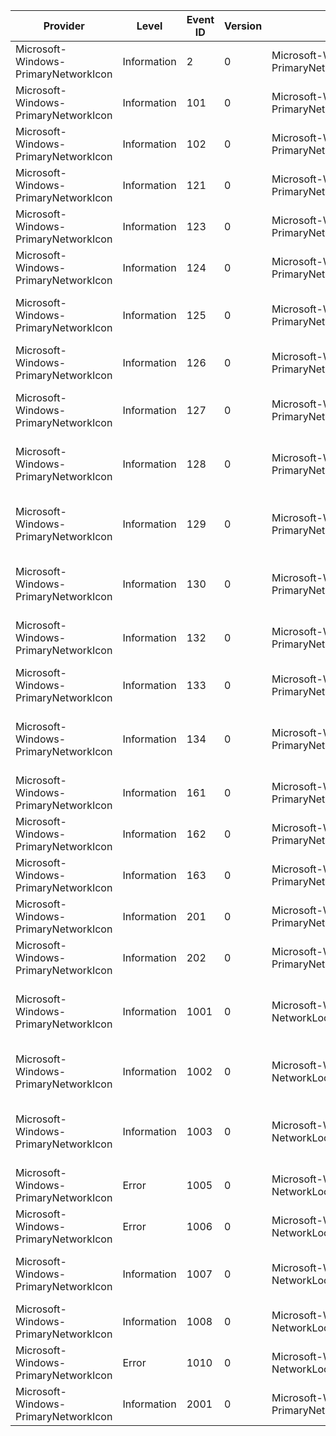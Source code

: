 Provider                              |  Level        |  Event ID  |  Version  |  Channel                                              |  Task                                                    |  Opcode  |  Keyword  |  Message
--------------------------------------|---------------|------------|-----------|-------------------------------------------------------|----------------------------------------------------------|----------|-----------|-------------------------------------------------------------------------------
Microsoft-Windows-PrimaryNetworkIcon  |  Information  |  2         |  0        |  Microsoft-Windows-PrimaryNetworkIcon/Performance     |  NetworkLocationStatusDialog_OnSetActive                 |          |           |
Microsoft-Windows-PrimaryNetworkIcon  |  Information  |  101       |  0        |  Microsoft-Windows-PrimaryNetworkIcon/Performance     |  PrimaryNetworkIcon_Task_Initialized                     |          |           |
Microsoft-Windows-PrimaryNetworkIcon  |  Information  |  102       |  0        |  Microsoft-Windows-PrimaryNetworkIcon/Performance     |  PrimaryNetworkIcon_Task_Resumed                         |          |           |
Microsoft-Windows-PrimaryNetworkIcon  |  Information  |  121       |  0        |  Microsoft-Windows-PrimaryNetworkIcon/Performance     |  PrimaryNetworkIcon_Task_Disconnected                    |          |           |  PrimaryNetworkIcon: State changed to Disconnected
Microsoft-Windows-PrimaryNetworkIcon  |  Information  |  123       |  0        |  Microsoft-Windows-PrimaryNetworkIcon/Performance     |  PrimaryNetworkIcon_Task_Limited                         |          |           |  PrimaryNetworkIcon: State changed to Limited
Microsoft-Windows-PrimaryNetworkIcon  |  Information  |  124       |  0        |  Microsoft-Windows-PrimaryNetworkIcon/Performance     |  PrimaryNetworkIcon_Task_LocalConnected                  |          |           |  PrimaryNetworkIcon: State changed to LocalConnected
Microsoft-Windows-PrimaryNetworkIcon  |  Information  |  125       |  0        |  Microsoft-Windows-PrimaryNetworkIcon/Performance     |  PrimaryNetworkIcon_Task_InternetConnected_Non_Wireless  |          |           |  PrimaryNetworkIcon: State changed to non wireless InternetConnected
Microsoft-Windows-PrimaryNetworkIcon  |  Information  |  126       |  0        |  Microsoft-Windows-PrimaryNetworkIcon/Performance     |  PrimaryNetworkIcon_Task_WirelessAvailable               |          |           |  PrimaryNetworkIcon: State changed to WirelessAvailable
Microsoft-Windows-PrimaryNetworkIcon  |  Information  |  127       |  0        |  Microsoft-Windows-PrimaryNetworkIcon/Performance     |  PrimaryNetworkIcon_Task_InternetConnected_WLAN          |          |           |  PrimaryNetworkIcon: State changed to WLAN InternetConnected
Microsoft-Windows-PrimaryNetworkIcon  |  Information  |  128       |  0        |  Microsoft-Windows-PrimaryNetworkIcon/Performance     |  PrimaryNetworkIcon_Task_InternetConnected_MBB           |          |           |  PrimaryNetworkIcon: State changed to MBB InternetConnected
Microsoft-Windows-PrimaryNetworkIcon  |  Information  |  129       |  0        |  Microsoft-Windows-PrimaryNetworkIcon/Performance     |  PrimaryNetworkIcon_Task_InternetConnected_MBB_Roaming   |          |           |  PrimaryNetworkIcon: State changed to MBB InternetConnected with roaming
Microsoft-Windows-PrimaryNetworkIcon  |  Information  |  130       |  0        |  Microsoft-Windows-PrimaryNetworkIcon/Performance     |  PrimaryNetworkIcon_Task_Wireless_Disconnected           |          |           |  PrimaryNetworkIcon: State changed to Wireless Disconnected
Microsoft-Windows-PrimaryNetworkIcon  |  Information  |  132       |  0        |  Microsoft-Windows-PrimaryNetworkIcon/Performance     |  PrimaryNetworkIcon_Task_Wireless_LocalConnected         |          |           |  PrimaryNetworkIcon: State changed to Wireless LocalConnected
Microsoft-Windows-PrimaryNetworkIcon  |  Information  |  133       |  0        |  Microsoft-Windows-PrimaryNetworkIcon/Performance     |  PrimaryNetworkIcon_Task_Airplane_Mode                   |          |           |  PrimaryNetworkIcon: State changed to Airplane Mode
Microsoft-Windows-PrimaryNetworkIcon  |  Information  |  134       |  0        |  Microsoft-Windows-PrimaryNetworkIcon/Performance     |  PrimaryNetworkIcon_Task_InternetConnected_MBB_Shared    |          |           |  PrimaryNetworkIcon: State changed to MBB InternetConnected with sharing
Microsoft-Windows-PrimaryNetworkIcon  |  Information  |  161       |  0        |  Microsoft-Windows-PrimaryNetworkIcon/Performance     |  PrimaryNetworkIcon_Task_NetworkSharingCenter_Selected   |          |           |
Microsoft-Windows-PrimaryNetworkIcon  |  Information  |  162       |  0        |  Microsoft-Windows-PrimaryNetworkIcon/Performance     |  PrimaryNetworkIcon_Task_VANUI_Selected                  |          |           |
Microsoft-Windows-PrimaryNetworkIcon  |  Information  |  163       |  0        |  Microsoft-Windows-PrimaryNetworkIcon/Performance     |  PrimaryNetworkIcon_Task_TroubleShoot_Selected           |          |           |
Microsoft-Windows-PrimaryNetworkIcon  |  Information  |  201       |  0        |  Microsoft-Windows-PrimaryNetworkIcon/Performance     |  PNIPerf_Task_RightClick                                 |  Start   |           |
Microsoft-Windows-PrimaryNetworkIcon  |  Information  |  202       |  0        |  Microsoft-Windows-PrimaryNetworkIcon/Performance     |  PNIPerf_Task_RightClick                                 |  Stop    |           |
Microsoft-Windows-PrimaryNetworkIcon  |  Information  |  1001      |  0        |  Microsoft-Windows-NetworkLocationWizard/Operational  |                                                          |          |           |  Network location wizard has been suppressed by a system or user registry key.
Microsoft-Windows-PrimaryNetworkIcon  |  Information  |  1002      |  0        |  Microsoft-Windows-NetworkLocationWizard/Operational  |                                                          |          |           |  Network location wizard has been suppressed by a user through the UI.
Microsoft-Windows-PrimaryNetworkIcon  |  Information  |  1003      |  0        |  Microsoft-Windows-NetworkLocationWizard/Operational  |                                                          |          |           |  Network location wizard has been suppressed because the network is ad-hoc.
Microsoft-Windows-PrimaryNetworkIcon  |  Error        |  1005      |  0        |  Microsoft-Windows-NetworkLocationWizard/Operational  |                                                          |          |           |  XWizard failed to run the wizard. Details: {Error}
Microsoft-Windows-PrimaryNetworkIcon  |  Error        |  1006      |  0        |  Microsoft-Windows-NetworkLocationWizard/Operational  |                                                          |          |           |  CanRunTask failed. Details: {Error}
Microsoft-Windows-PrimaryNetworkIcon  |  Information  |  1007      |  0        |  Microsoft-Windows-NetworkLocationWizard/Operational  |                                                          |          |           |  Network location has been selected. Network: {GUID} Location: {DWORD}
Microsoft-Windows-PrimaryNetworkIcon  |  Information  |  1008      |  0        |  Microsoft-Windows-NetworkLocationWizard/Operational  |                                                          |          |           |  Navigated directly to finish page. Details: {DWORD}
Microsoft-Windows-PrimaryNetworkIcon  |  Error        |  1010      |  0        |  Microsoft-Windows-NetworkLocationWizard/Operational  |                                                          |          |           |  Could not register for UI status events. Details: {Error}
Microsoft-Windows-PrimaryNetworkIcon  |  Information  |  2001      |  0        |  Microsoft-Windows-PrimaryNetworkIcon/Performance     |  InterfaceHotspotNotification                            |          |           |  PrimaryNetworkIcon: User notified for interface hotspot
